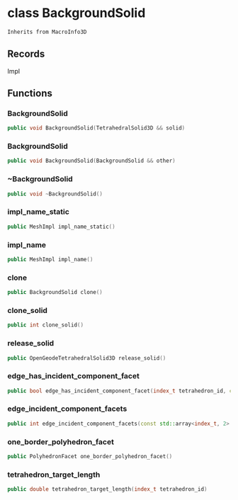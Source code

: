 # class BackgroundSolid


```cpp
Inherits from MacroInfo3D
```



## Records

Impl



## Functions

### BackgroundSolid

```cpp
public void BackgroundSolid(TetrahedralSolid3D && solid)
```


### BackgroundSolid

```cpp
public void BackgroundSolid(BackgroundSolid && other)
```


### ~BackgroundSolid

```cpp
public void ~BackgroundSolid()
```


### impl_name_static

```cpp
public MeshImpl impl_name_static()
```


### impl_name

```cpp
public MeshImpl impl_name()
```


### clone

```cpp
public BackgroundSolid clone()
```


### clone_solid

```cpp
public int clone_solid()
```


### release_solid

```cpp
public OpenGeodeTetrahedralSolid3D release_solid()
```


### edge_has_incident_component_facet

```cpp
public bool edge_has_incident_component_facet(index_t tetrahedron_id, const std::array<index_t, 2> & edge_vertices)
```


### edge_incident_component_facets

```cpp
public int edge_incident_component_facets(const std::array<index_t, 2> & edge_vertices)
```


### one_border_polyhedron_facet

```cpp
public PolyhedronFacet one_border_polyhedron_facet()
```


### tetrahedron_target_length

```cpp
public double tetrahedron_target_length(index_t tetrahedron_id)
```




